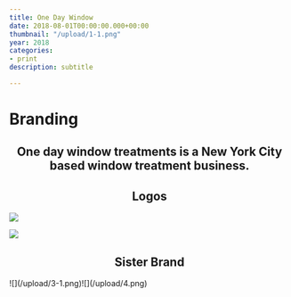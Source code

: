 ```yaml
---
title: One Day Window
date: 2018-08-01T00:00:00.000+00:00
thumbnail: "/upload/1-1.png"
year: 2018
categories:
- print
description: subtitle

---
```

<left><h1>Branding</h1></left>

<center><h2>One day window treatments is a New York City based window treatment business.</h2></center>

<center><h2>Logos</h2></center>

![](/upload/1-1.png)

![](/upload/untitled-design-1.png)

<center><h2>Sister Brand</h2></center>![](/upload/3-1.png)![](/upload/4.png)